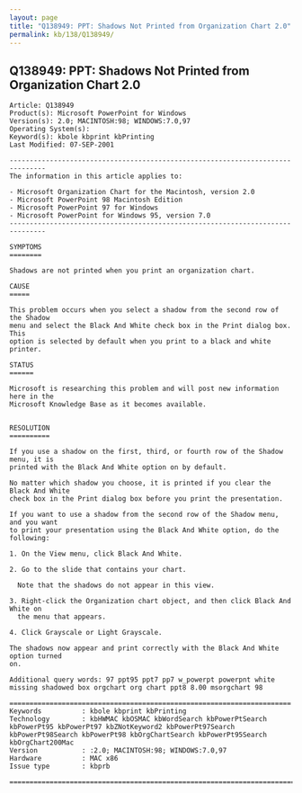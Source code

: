 ```yaml
---
layout: page
title: "Q138949: PPT: Shadows Not Printed from Organization Chart 2.0"
permalink: kb/138/Q138949/
---
```


## Q138949: PPT: Shadows Not Printed from Organization Chart 2.0

	Article: Q138949
	Product(s): Microsoft PowerPoint for Windows
	Version(s): 2.0; MACINTOSH:98; WINDOWS:7.0,97
	Operating System(s): 
	Keyword(s): kbole kbprint kbPrinting
	Last Modified: 07-SEP-2001
	
	-------------------------------------------------------------------------------
	The information in this article applies to:
	
	- Microsoft Organization Chart for the Macintosh, version 2.0 
	- Microsoft PowerPoint 98 Macintosh Edition 
	- Microsoft PowerPoint 97 for Windows 
	- Microsoft PowerPoint for Windows 95, version 7.0 
	-------------------------------------------------------------------------------
	
	SYMPTOMS
	========
	
	Shadows are not printed when you print an organization chart.
	
	CAUSE
	=====
	
	This problem occurs when you select a shadow from the second row of the Shadow
	menu and select the Black And White check box in the Print dialog box. This
	option is selected by default when you print to a black and white printer.
	
	STATUS
	======
	
	Microsoft is researching this problem and will post new information here in the
	Microsoft Knowledge Base as it becomes available.
	
	
	RESOLUTION
	==========
	
	If you use a shadow on the first, third, or fourth row of the Shadow menu, it is
	printed with the Black And White option on by default.
	
	No matter which shadow you choose, it is printed if you clear the Black And White
	check box in the Print dialog box before you print the presentation.
	
	If you want to use a shadow from the second row of the Shadow menu, and you want
	to print your presentation using the Black And White option, do the following:
	
	1. On the View menu, click Black And White.
	
	2. Go to the slide that contains your chart.
	
	  Note that the shadows do not appear in this view.
	
	3. Right-click the Organization chart object, and then click Black And White on
	  the menu that appears.
	
	4. Click Grayscale or Light Grayscale.
	
	The shadows now appear and print correctly with the Black And White option turned
	on.
	
	Additional query words: 97 ppt95 ppt7 pp7 w_powerpt powerpnt white missing shadowed box orgchart org chart ppt8 8.00 msorgchart 98
	
	======================================================================
	Keywords          : kbole kbprint kbPrinting 
	Technology        : kbHWMAC kbOSMAC kbWordSearch kbPowerPtSearch kbPowerPt95 kbPowerPt97 kbZNotKeyword2 kbPowerPt97Search kbPowerPt98Search kbPowerPt98 kbOrgChartSearch kbPowerPt95Search kbOrgChart200Mac
	Version           : :2.0; MACINTOSH:98; WINDOWS:7.0,97
	Hardware          : MAC x86
	Issue type        : kbprb
	
	=============================================================================
	
